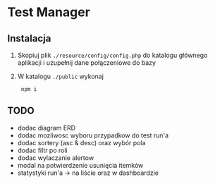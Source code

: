 # Test Manager

## Instalacja
1. Skopiuj plik `./resource/config/config.php` do katalogu głównego aplikacji i uzupełnij dane połączeniowe do bazy
2. W katalogu `./public` wykonaj

        npm i
## TODO
- dodac diagram ERD
- dodac mozliwosc wyboru przypadkow do test run'a
- dodac sortery (asc & desc) oraz wybór pola
- dodac filtr po roli
- dodac wylaczanie alertow
- modal na potwierdzenie usunięcia itemków
- statystyki run'a -> na liście oraz w dashboardzie